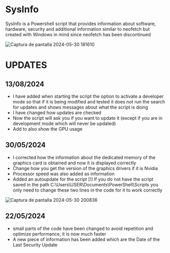 # SysInfo
SysInfo is a Powershell script that provides information about software, hardware, security and additional information similar to neofetch but created with Windows in mind since neofetch has been discontinued

![Captura de pantalla 2024-05-30 181610](https://github.com/Nooch98/SysInfo/assets/73700510/2cd6651a-83fe-4e34-bfd3-824cf4fc7f9e)

# UPDATES
## 13/08/2024
* I have added when starting the script the option to activate a developer mode so that if it is being modified and tested it does not run the search for updates and shows messages about what the script is doing
* I have changed how updates are checked
* Now the script will ask you if you want to update it (except if you are in development mode which will never be updated)
* Add to also show the GPU usage

## 30/05/2024
* I corrected how the information about the dedicated memory of the graphics card is obtained and now it is displayed correctly
* Change how you get the version of the graphics drivers if it is Nvidia
* Processor speed was also added as information
* Added an autoupdate for the script [!] If you do not have the script saved in the path C:\Users\USER\Documents\PowerShell\Scripts you only need to change these two lines in the code for it to work correctly

![Captura de pantalla 2024-05-30 200836](https://github.com/Nooch98/SysInfo/assets/73700510/243f0ccc-8067-4955-b676-359028388c88)

## 22/05/2024
* small parts of the code have been changed to avoid repetition and optimize performance, it is now much faster
* A new piece of information has been added which are the Date of the Last Security Update

